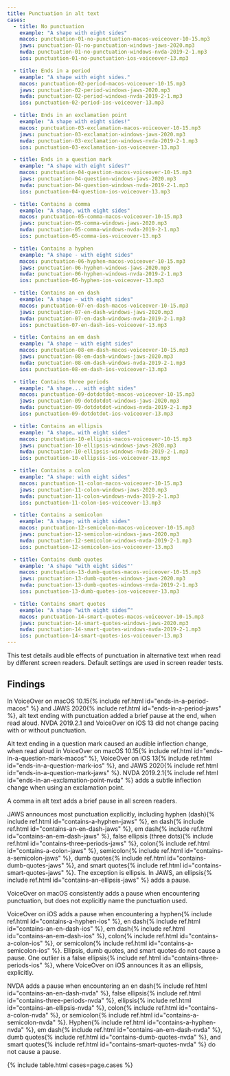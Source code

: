 ```yaml
---
title: Punctuation in alt text
cases:
  - title: No punctuation
    example: "A shape with eight sides"
    macos: punctuation-01-no-punctuation-macos-voiceover-10-15.mp3
    jaws: punctuation-01-no-punctuation-windows-jaws-2020.mp3
    nvda: punctuation-01-no-punctuation-windows-nvda-2019-2-1.mp3
    ios: punctuation-01-no-punctuation-ios-voiceover-13.mp3

  - title: Ends in a period
    example: "A shape with eight sides."
    macos: punctuation-02-period-macos-voiceover-10-15.mp3
    jaws: punctuation-02-period-windows-jaws-2020.mp3
    nvda: punctuation-02-period-windows-nvda-2019-2-1.mp3
    ios: punctuation-02-period-ios-voiceover-13.mp3

  - title: Ends in an exclamation point
    example: "A shape with eight sides!"
    macos: punctuation-03-exclamation-macos-voiceover-10-15.mp3
    jaws: punctuation-03-exclamation-windows-jaws-2020.mp3
    nvda: punctuation-03-exclamation-windows-nvda-2019-2-1.mp3
    ios: punctuation-03-exclamation-ios-voiceover-13.mp3

  - title: Ends in a question mark
    example: "A shape with eight sides?"
    macos: punctuation-04-question-macos-voiceover-10-15.mp3
    jaws: punctuation-04-question-windows-jaws-2020.mp3
    nvda: punctuation-04-question-windows-nvda-2019-2-1.mp3
    ios: punctuation-04-question-ios-voiceover-13.mp3

  - title: Contains a comma
    example: "A shape, with eight sides"
    macos: punctuation-05-comma-macos-voiceover-10-15.mp3
    jaws: punctuation-05-comma-windows-jaws-2020.mp3
    nvda: punctuation-05-comma-windows-nvda-2019-2-1.mp3
    ios: punctuation-05-comma-ios-voiceover-13.mp3

  - title: Contains a hyphen
    example: "A shape - with eight sides"
    macos: punctuation-06-hyphen-macos-voiceover-10-15.mp3
    jaws: punctuation-06-hyphen-windows-jaws-2020.mp3
    nvda: punctuation-06-hyphen-windows-nvda-2019-2-1.mp3
    ios: punctuation-06-hyphen-ios-voiceover-13.mp3

  - title: Contains an en dash
    example: "A shape – with eight sides"
    macos: punctuation-07-en-dash-macos-voiceover-10-15.mp3
    jaws: punctuation-07-en-dash-windows-jaws-2020.mp3
    nvda: punctuation-07-en-dash-windows-nvda-2019-2-1.mp3
    ios: punctuation-07-en-dash-ios-voiceover-13.mp3

  - title: Contains an em dash
    example: "A shape — with eight sides"
    macos: punctuation-08-em-dash-macos-voiceover-10-15.mp3
    jaws: punctuation-08-em-dash-windows-jaws-2020.mp3
    nvda: punctuation-08-em-dash-windows-nvda-2019-2-1.mp3
    ios: punctuation-08-em-dash-ios-voiceover-13.mp3

  - title: Contains three periods
    example: "A shape... with eight sides"
    macos: punctuation-09-dotdotdot-macos-voiceover-10-15.mp3
    jaws: punctuation-09-dotdotdot-windows-jaws-2020.mp3
    nvda: punctuation-09-dotdotdot-windows-nvda-2019-2-1.mp3
    ios: punctuation-09-dotdotdot-ios-voiceover-13.mp3

  - title: Contains an ellipsis
    example: "A shape… with eight sides"
    macos: punctuation-10-ellipsis-macos-voiceover-10-15.mp3
    jaws: punctuation-10-ellipsis-windows-jaws-2020.mp3
    nvda: punctuation-10-ellipsis-windows-nvda-2019-2-1.mp3
    ios: punctuation-10-ellipsis-ios-voiceover-13.mp3

  - title: Contains a colon
    example: "A shape: with eight sides"
    macos: punctuation-11-colon-macos-voiceover-10-15.mp3
    jaws: punctuation-11-colon-windows-jaws-2020.mp3
    nvda: punctuation-11-colon-windows-nvda-2019-2-1.mp3
    ios: punctuation-11-colon-ios-voiceover-13.mp3

  - title: Contains a semicolon
    example: "A shape; with eight sides"
    macos: punctuation-12-semicolon-macos-voiceover-10-15.mp3
    jaws: punctuation-12-semicolon-windows-jaws-2020.mp3
    nvda: punctuation-12-semicolon-windows-nvda-2019-2-1.mp3
    ios: punctuation-12-semicolon-ios-voiceover-13.mp3

  - title: Contains dumb quotes
    example: 'A shape "with eight sides"'
    macos: punctuation-13-dumb-quotes-macos-voiceover-10-15.mp3
    jaws: punctuation-13-dumb-quotes-windows-jaws-2020.mp3
    nvda: punctuation-13-dumb-quotes-windows-nvda-2019-2-1.mp3
    ios: punctuation-13-dumb-quotes-ios-voiceover-13.mp3

  - title: Contains smart quotes
    example: "A shape “with eight sides”"
    macos: punctuation-14-smart-quotes-macos-voiceover-10-15.mp3
    jaws: punctuation-14-smart-quotes-windows-jaws-2020.mp3
    nvda: punctuation-14-smart-quotes-windows-nvda-2019-2-1.mp3
    ios: punctuation-14-smart-quotes-ios-voiceover-13.mp3
---
```


This test details audible effects of punctuation in alternative text when read by different screen readers. Default settings are used in screen reader tests.

## Findings

In VoiceOver on macOS 10.15{% include ref.html id="ends-in-a-period-macos" %} and JAWS 2020{% include ref.html id="ends-in-a-period-jaws" %}, alt text ending with punctuation added a brief pause at the end, when read aloud. NVDA 2019.2.1 and VoiceOver on iOS 13 did not change pacing with or without punctuation.

Alt text ending in a question mark caused an audible inflection change, when read aloud in VoiceOver on macOS 10.15{% include ref.html id="ends-in-a-question-mark-macos" %}, VoiceOver on iOS 13{% include ref.html id="ends-in-a-question-mark-ios" %}, and JAWS 2020{% include ref.html id="ends-in-a-question-mark-jaws" %}. NVDA 2019.2.1{% include ref.html id="ends-in-an-exclamation-point-nvda" %} adds a subtle inflection change when using an exclamation point.

A comma in alt text adds a brief pause in all screen readers.

JAWS announces most punctuation explicitly, including hyphen (dash){% include ref.html id="contains-a-hyphen-jaws" %}, en dash{% include ref.html id="contains-an-en-dash-jaws" %}, em dash{% include ref.html id="contains-an-em-dash-jaws" %}, false ellipsis (three dots){% include ref.html id="contains-three-periods-jaws" %}, colon{% include ref.html id="contains-a-colon-jaws" %}, semicolon{% include ref.html id="contains-a-semicolon-jaws" %}, dumb quotes{% include ref.html id="contains-dumb-quotes-jaws" %}, and smart quotes{% include ref.html id="contains-smart-quotes-jaws" %}. The exception is ellipsis. In JAWS, an ellipsis{% include ref.html id="contains-an-ellipsis-jaws" %} adds a pause.

VoiceOver on macOS consistently adds a pause when encountering punctuation, but does not explicitly name the punctuation used.

VoiceOver on iOS adds a pause when encountering a hyphen{% include ref.html id="contains-a-hyphen-ios" %}, en dash{% include ref.html id="contains-an-en-dash-ios" %}, em dash{% include ref.html id="contains-an-em-dash-ios" %}, colon{% include ref.html id="contains-a-colon-ios" %}, or semicolon{% include ref.html id="contains-a-semicolon-ios" %}. Ellipsis, dumb quotes, and smart quotes do not cause a pause. One outlier is a false ellipsis{% include ref.html id="contains-three-periods-ios" %}, where VoiceOver on iOS announces it as an ellipsis, explicitly.

NVDA adds a pause when encountering an en dash{% include ref.html id="contains-an-en-dash-nvda" %}, false ellipsis{% include ref.html id="contains-three-periods-nvda" %}, ellipsis{% include ref.html id="contains-an-ellipsis-nvda" %}, colon{% include ref.html id="contains-a-colon-nvda" %}, or semicolon{% include ref.html id="contains-a-semicolon-nvda" %}. Hyphen{% include ref.html id="contains-a-hyphen-nvda" %}, em dash{% include ref.html id="contains-an-em-dash-nvda" %}, dumb quotes{% include ref.html id="contains-dumb-quotes-nvda" %}, and smart quotes{% include ref.html id="contains-smart-quotes-nvda" %} do not cause a pause.

{% include table.html cases=page.cases %}
